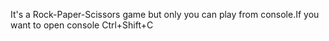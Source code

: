 It's a Rock-Paper-Scissors game but only you can play from console.If you want to open console Ctrl+Shift+C
